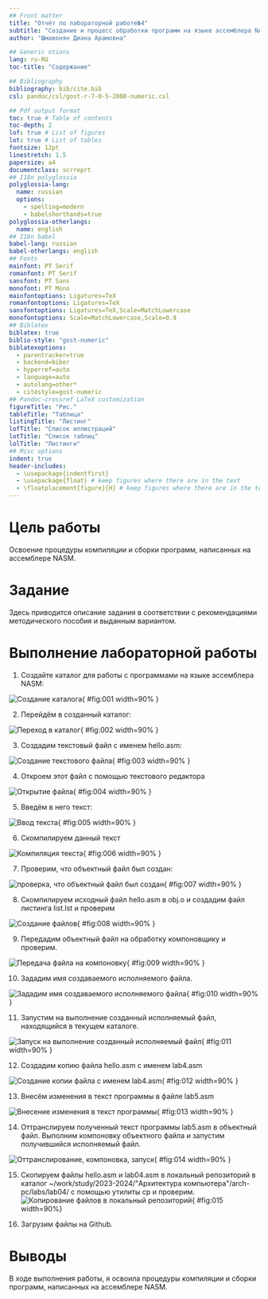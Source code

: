 ```yaml
---
## Front matter
title: "Отчёт по лабораторной работе№4"
subtitle: "Создание и процесс обработки программ на языке ассемблера NASM"
author: "Шмавонян Диана Арамовна"

## Generic otions
lang: ru-RU
toc-title: "Содержание"

## Bibliography
bibliography: bib/cite.bib
csl: pandoc/csl/gost-r-7-0-5-2008-numeric.csl

## Pdf output format
toc: true # Table of contents
toc-depth: 2
lof: true # List of figures
lot: true # List of tables
fontsize: 12pt
linestretch: 1.5
papersize: a4
documentclass: scrreprt
## I18n polyglossia
polyglossia-lang:
  name: russian
  options:
	- spelling=modern
	- babelshorthands=true
polyglossia-otherlangs:
  name: english
## I18n babel
babel-lang: russian
babel-otherlangs: english
## Fonts
mainfont: PT Serif
romanfont: PT Serif
sansfont: PT Sans
monofont: PT Mono
mainfontoptions: Ligatures=TeX
romanfontoptions: Ligatures=TeX
sansfontoptions: Ligatures=TeX,Scale=MatchLowercase
monofontoptions: Scale=MatchLowercase,Scale=0.9
## Biblatex
biblatex: true
biblio-style: "gost-numeric"
biblatexoptions:
  - parentracker=true
  - backend=biber
  - hyperref=auto
  - language=auto
  - autolang=other*
  - citestyle=gost-numeric
## Pandoc-crossref LaTeX customization
figureTitle: "Рис."
tableTitle: "Таблица"
listingTitle: "Листинг"
lofTitle: "Список иллюстраций"
lotTitle: "Список таблиц"
lolTitle: "Листинги"
## Misc options
indent: true
header-includes:
  - \usepackage{indentfirst}
  - \usepackage{float} # keep figures where there are in the text
  - \floatplacement{figure}{H} # keep figures where there are in the text
---
```


# Цель работы

Освоение процедуры компиляции и сборки программ, написанных на ассемблере NASM.

# Задание

Здесь приводится описание задания в соответствии с рекомендациями
методического пособия и выданным вариантом.

# Выполнение лабораторной работы

1. Создайте каталог для работы с программами на языке ассемблера NASM:

![Создание каталога](image/рис1.png){ #fig:001 width=90% }

2. Перейдём в созданный каталог:

![Переход в каталог](image/рис2.png){ #fig:002 width=90% }

3. Создадим текстовый файл с именем hello.asm:

![Создание текстового файла](image/рис3.png){ #fig:003 width=90% }

4. Откроем этот файл с помощью текстового редактора

![Открытие файла](image/рис4.png){ #fig:004 width=90% }

5. Введём в него текст:

![Ввод текста](image/рис5.png){ #fig:005 width=90% }

6. Скомпилируем данный текст

![Компиляция текста](image/рис6.png){ #fig:006 width=90% }

7. Проверим, что объектный файл был создан:

![проверка, что объектный файл был создан](image/рис7.png){ #fig:007 width=90% }

8. Скомпилируем исходный файл hello.asm в obj.o  и создадим файл листинга list.lst и проверим

![Создание файлов](image/рис8.png){ #fig:008 width=90% }

9. Передадим объектный файл на обработку компоновщику и проверим.

![Передача файла на компоновку](image/рис9.png){ #fig:009 width=90% }

10. Зададим имя создаваемого исполняемого файла.

![Зададим имя создаваемого исполняемого файла](image/рис10.png){ #fig:010 width=90% }

11. Запустим на выполнение созданный исполняемый файл, находящийся в текущем каталоге.

![Запуск на выполнение созданный исполняемый файл](image/рис11.png){ #fig:011 width=90% }

12. Создадим копию файла hello.asm с именем lab4.asm

![Создание копии файла с именем lab4.asm](image/рис12.png){ #fig:012 width=90% }

13. Внесём изменения в текст программы в файле lab5.asm

![Внесение изменения в текст программы](image/рис13.png){ #fig:013 width=90% }

14. Оттранслируем полученный текст программы lab5.asm в объектный файл. Выполним компоновку объектного файла и запустим получившийся исполняемый файл.

![Оттранслирование, компоновка, запуск](image/рис14.png){ #fig:014 width=90% }

15. Скопируем файлы hello.asm и lab04.asm в локальный репозиторий в каталог ~/work/study/2023-2024/"Архитектура компьютера"/arch-pc/labs/lab04/ с помощью утилиты cp и проверим.
![Копирование файлов в локальный репозиторий](image/рис15.png){ #fig:015 width=90%}

16. Загрузим файлы на Github.

# Выводы

В ходе выполнения работы, я освоила процедуры компиляции и сборки программ, написанных на ассемблере NASM.

